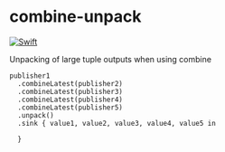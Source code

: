 # combine-unpack

[![Swift](https://github.com/richard-clements/combine-unpack/actions/workflows/swift.yml/badge.svg)](https://github.com/richard-clements/combine-unpack/actions/workflows/swift.yml)

Unpacking of large tuple outputs when using combine

```
publisher1
  .combineLatest(publisher2)
  .combineLatest(publisher3)
  .combineLatest(publisher4)
  .combineLatest(publisher5)
  .unpack()
  .sink { value1, value2, value3, value4, value5 in 
  
  }
```
